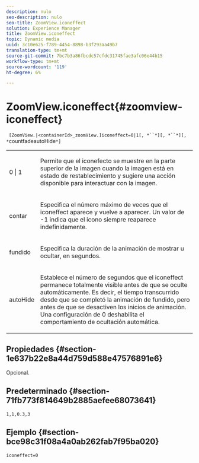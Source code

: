 ```yaml
---
description: nulo
seo-description: nulo
seo-title: ZoomView.iconeffect
solution: Experience Manager
title: ZoomView.iconeffect
topic: Dynamic media
uuid: 3c10e625-f789-4454-8898-b3f293aa49b7
translation-type: tm+mt
source-git-commit: 7bc7b3a86fbcdc57cfdc31745fae3afc06e44b15
workflow-type: tm+mt
source-wordcount: '119'
ht-degree: 6%

---
```



# ZoomView.iconeffect{#zoomview-iconeffect}

` [ZoomView.|<containerId>_zoomView.]iconeffect=0|1[, *``*][, *``*][, *`countfadeautoHide`*]`

<table id="table_6CAA904E976A41BD994D8926F46F0BAF"> 
 <tbody> 
  <tr> 
   <td colname="col1"> <p> <span class="codeph"> 0 | 1</span> </p> </td> 
   <td colname="col2"> <p> Permite que el <span class="codeph"> iconefecto</span> se muestre en la parte superior de la imagen cuando la imagen está en estado de restablecimiento y sugiere una acción disponible para interactuar con la imagen. </p> </td> 
  </tr> 
  <tr> 
   <td colname="col1"> <p> <span class="codeph"><span class="varname"> contar</span></span> </p> </td> 
   <td colname="col2"> <p> Especifica el número máximo de veces que el <span class="codeph"> iconeffect</span> aparece y vuelve a aparecer. Un valor de <span class="codeph"> -1</span> indica que el icono siempre reaparece indefinidamente. </p> </td> 
  </tr> 
  <tr> 
   <td colname="col1"> <p><span class="codeph"><span class="varname"> fundido</span></span> </p> </td> 
   <td colname="col2"> <p>Especifica la duración de la animación de mostrar u ocultar, en segundos. </p> </td> 
  </tr> 
  <tr> 
   <td colname="col1"> <p><span class="codeph"><span class="varname"> autoHide</span></span> </p> </td> 
   <td colname="col2"> <p>Establece el número de segundos que el <span class="codeph"> iconeffect</span> permanece totalmente visible antes de que se oculte automáticamente. Es decir, el tiempo transcurrido desde que se completó la animación de fundido, pero antes de que se desactiven los inicios de animación. Una configuración de <span class="codeph"> 0</span> deshabilita el comportamiento de ocultación automática. </p> </td> 
  </tr> 
 </tbody> 
</table>

## Propiedades {#section-1e637b22e8a44d759d588e47576891e6}

Opcional.

## Predeterminado {#section-71fb773f814649b2885aefee68073641}

`1,1,0.3,3`

## Ejemplo {#section-bce98c31f08a4a0ab262fab7f95ba020}

`iconeffect=0`
